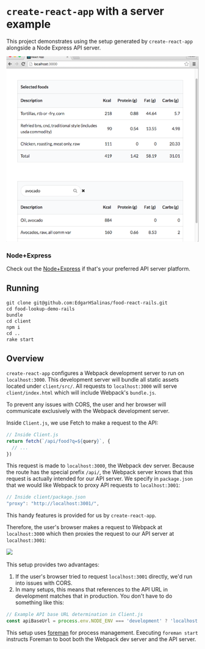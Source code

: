 # `create-react-app` with a server example



This project demonstrates using the setup generated by `create-react-app` alongside a Node Express API server.

![](./foodtracker.png)


### Node+Express

Check out the [Node+Express](https://github.com/fullstackreact/food-lookup-demo) if that's your preferred API server platform.

## Running

```
git clone git@github.com:EdgarHSalinas/food-react-rails.git
cd food-lookup-demo-rails
bundle
cd client
npm i
cd ..
rake start
```

## Overview

`create-react-app` configures a Webpack development server to run on `localhost:3000`. This development server will bundle all static assets located under `client/src/`. All requests to `localhost:3000` will serve `client/index.html` which will include Webpack's `bundle.js`.

To prevent any issues with CORS, the user and her browser will communicate exclusively with the Webpack development server.

Inside `Client.js`, we use Fetch to make a request to the API:

```js
// Inside Client.js
return fetch(`/api/food?q=${query}`, {
  // ...
})
```

This request is made to `localhost:3000`, the Webpack dev server. Because the route has the special prefix `/api/`, the Webpack server knows that this request is actually intended for our API server. We specify in `package.json` that we would like Webpack to proxy API requests to `localhost:3001`:

```js
// Inside client/package.json
"proxy": "http://localhost:3001/",
```

This handy features is provided for us by `create-react-app`.

Therefore, the user's browser makes a request to Webpack at `localhost:3000` which then proxies the request to our API server at `localhost:3001`:

![](./flow-diagram.png)

This setup provides two advantages:

1. If the user's browser tried to request `localhost:3001` directly, we'd run into issues with CORS.
2. In many setups, this means that references to the API URL in development matches that in production. You don't have to do something like this:

```js
// Example API base URL determination in Client.js
const apiBaseUrl = process.env.NODE_ENV === 'development' ? 'localhost:3001' : '/'
```

This setup uses [foreman](https://github.com/ddollar/foreman) for process management. Executing `foreman start` instructs Foreman to boot both the Webpack dev server and the API server.
